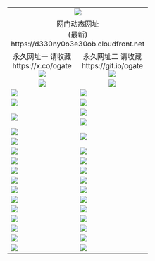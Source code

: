 ﻿<table>
  <tr></tr>
  <tr><td colspan=2 align=center><img src="https://d330ny0o3e30ob.cloudfront.net/Up/oGate.jpg" /></td></tr>
  <tr><td colspan=2 align=center>网门动态网址<br/>(最新)
<br>https://d330ny0o3e30ob.cloudfront.net
<br/>
    </td>
  </tr>
  <tr>
    <td align=center>永久网址一 请收藏<br/>https://x.co/ogate<br><a href="https://d330ny0o3e30ob.cloudfront.net/Up/0WMGDL1.png"><img src="https://d330ny0o3e30ob.cloudfront.net/Up/0WMGD1.png" /></a></td>
    <td align=center>永久网址二 请收藏<br/>https://git.io/ogate<br><a href="https://d330ny0o3e30ob.cloudfront.net/Up/0WMGDL2.png"><img src="https://d330ny0o3e30ob.cloudfront.net/Up/0WMGD2.png" /></a></td>
  </tr>
  <tr>
    <td align=center><a href="https://d330ny0o3e30ob.cloudfront.net/?from=github"><img src="https://d330ny0o3e30ob.cloudfront.net/Up/0WMPG.jpg" /></a></td>
    <td align=center><a href="https://d330ny0o3e30ob.cloudfront.net/ogUP.aspx?name=0oGate.apk&from=github"><img src="https://d330ny0o3e30ob.cloudfront.net/Up/0WMAZ.jpg" /></a></td>
  </tr>
  <tr>
    <td><a href="https://d330ny0o3e30ob.cloudfront.net/oNote.aspx?id=oGate&from=github" target="_blank"><img src="https://d330ny0o3e30ob.cloudfront.net/Up/0WCYY.jpg" /></a></td>
    <td><a href="https://d330ny0o3e30ob.cloudfront.net/oNote.aspx?id=oNote&from=github" target="_blank"><img src="https://d330ny0o3e30ob.cloudfront.net/Up/0WZTT.jpg" /></a></td>
  </tr>
  <tr>
    <td><a href="https://d330ny0o3e30ob.cloudfront.net/ogDY.aspx?from=github" target="_blank"><img src="https://d330ny0o3e30ob.cloudfront.net/Up/DY.jpg"/></a></td>
    <td><a href="https://d330ny0o3e30ob.cloudfront.net/ogST.aspx?from=github" target="_blank"><img src="https://d330ny0o3e30ob.cloudfront.net/Up/ST.jpg"/></a></td>
  </tr>
  <tr>
    <td rowspan=2><a href="https://d330ny0o3e30ob.cloudfront.net/ogUP.aspx?name=WJ.mp4&count=240P:1,480P:1&from=github" target="_blank"><img src="https://d330ny0o3e30ob.cloudfront.net/Up/WJ.jpg" /></a></td>
    <td><a href="https://d330ny0o3e30ob.cloudfront.net/ogUP.aspx?name=DKC.mp4&count=17&from=github" target="_blank"><img src="https://d330ny0o3e30ob.cloudfront.net/Up/DKC.jpg" /></a></td> 
  </tr>
  <tr>
    <td><a href="https://d330ny0o3e30ob.cloudfront.net/ogUP.aspx?name=LRWS.mp4&count=6B:17,5A:10,5B:35,4A:14,4B:19,3A:10,3B:26,2A:16,2B:21,1A:23,1B:29&from=github" target="_blank"><img src="https://d330ny0o3e30ob.cloudfront.net/Up/LRWS.jpg" /></a></td>
  </tr>
  <tr>
    <td><a href="https://d330ny0o3e30ob.cloudfront.net/ogUP.aspx?name=JQR.mp4&count=2&from=github" target="_blank"><img src="https://d330ny0o3e30ob.cloudfront.net/Up/JQR.jpg" /></a></td>   
    <td rowspan=2><a href="https://d330ny0o3e30ob.cloudfront.net/ogUP.aspx?name=JP.mp4&count=9&from=github" target="_blank"><img src="https://d330ny0o3e30ob.cloudfront.net/Up/JP.jpg" /></td>
  </tr>
  <tr>
    <td><a href="https://d330ny0o3e30ob.cloudfront.net/ogUP.aspx?name=ZSJ.mp4&count=16&from=github" target="_blank"><img src="https://d330ny0o3e30ob.cloudfront.net/Up/ZSJ.jpg" /></a></td>
  </tr>
  <tr>
    <td><a href="https://d330ny0o3e30ob.cloudfront.net/ogUP.aspx?name=SSZJ.mp4&count=240P:6,360P:6&from=github" target="_blank"><img src="https://d330ny0o3e30ob.cloudfront.net/Up/SSZJ.jpg" /></a></td>
    <td><a href="https://d330ny0o3e30ob.cloudfront.net/ogUP.aspx?name=WH.mp4&from=github" target="_blank"><img src="https://d330ny0o3e30ob.cloudfront.net/Up/WH.jpg" /></a></td>
  </tr>
  <tr>
    <td><a href="https://d330ny0o3e30ob.cloudfront.net/ogUP.aspx?name=3XZM.mp4&count=240P:1,480P:1&from=github" target="_blank"><img src="https://d330ny0o3e30ob.cloudfront.net/Up/3XZM.jpg" /></a></td>
    <td><a href="https://d330ny0o3e30ob.cloudfront.net/ogUP.aspx?name=TRHY.mp4&from=github" target="_blank"><img src="https://d330ny0o3e30ob.cloudfront.net/Up/TRHY.jpg" /></a></td>
  </tr>
  <tr>
    <td><a href="https://d330ny0o3e30ob.cloudfront.net/ogUP.aspx?name=DWHM.mp4&from=github" target="_blank"><img src="https://d330ny0o3e30ob.cloudfront.net/Up/DWHM.jpg" /></a></td>
    <td><a href="https://d330ny0o3e30ob.cloudfront.net/ogUP.aspx?name=XTFY.mp4&count=24&from=github" target="_blank"><img src="https://d330ny0o3e30ob.cloudfront.net/Up/XTFY.jpg" /></a></td>
  </tr>
  <tr>
    <td><a href="https://d330ny0o3e30ob.cloudfront.net/ogUP.aspx?name=4SQQ.mp4&count=06:15&current=06:15&from=github" target="_blank"><img src="https://d330ny0o3e30ob.cloudfront.net/Up/4SQQ0.jpg" /></a></td>
    <td><a href="https://d330ny0o3e30ob.cloudfront.net/ogUP.aspx?name=4SHQ.mp4&count=06:17&current=06:17&from=github" target="_blank"><img src="https://d330ny0o3e30ob.cloudfront.net/Up/4SHQ0.jpg" /></a></td>
  </tr>
  <tr>
    <td><a href="https://d330ny0o3e30ob.cloudfront.net/ogUP.aspx?name=4SZG.mp4&count=06:18&current=06:17&from=github" target="_blank"><img src="https://d330ny0o3e30ob.cloudfront.net/Up/4SZG0.jpg" /></a></td>
    <td><a href="https://d330ny0o3e30ob.cloudfront.net/ogUP.aspx?name=4SDJ.mp4&count=06:28&current=06:27&from=github" target="_blank"><img src="https://d330ny0o3e30ob.cloudfront.net/Up/4SDJ0.jpg" /></a></td>
  </tr>
  <tr>
    <td><a href="https://d330ny0o3e30ob.cloudfront.net/onUP.aspx?name=https://x.co/dtw99&from=github" target="_blank"><img src="https://d330ny0o3e30ob.cloudfront.net/Up/0DTW.jpg"/></a></td>
    <td><a href="https://d330ny0o3e30ob.cloudfront.net/onUP.aspx?name=https://d2ao90bsskjq20.cloudfront.net/acenter/&from=github" target="_blank"><img src="https://d330ny0o3e30ob.cloudfront.net/Up/0TDW.jpg" /></a></td>
  </tr>
  <tr>
    <td><a href="https://d330ny0o3e30ob.cloudfront.net/onUP.aspx?name=https://d23nscda4f4lvy.cloudfront.net/gb/nsc413.htm&from=github" target="_blank"><img src="https://d330ny0o3e30ob.cloudfront.net/Up/0DJY.jpg" /></a></td>
    <td><a href="https://d330ny0o3e30ob.cloudfront.net/onUP.aspx?name=https://dgocdxv5343dc.cloudfront.net/xtr/gb/prog204.html&from=github" target="_blank"><img src="https://d330ny0o3e30ob.cloudfront.net/Up/0XTR.jpg" /></a></td>
  </tr>
  <tr>
    <td><a href="https://d330ny0o3e30ob.cloudfront.net/onUP.aspx?name=https://d7203y8eitivv.cloudfront.net&from=github" target="_blank"><img src="https://d330ny0o3e30ob.cloudfront.net/Up/0MHW.jpg" /></a></td>
    <td><a href="https://d330ny0o3e30ob.cloudfront.net/onUP.aspx?name=https://d38z1xzg5vtneh.cloudfront.net&from=github" target="_blank"><img src="https://d330ny0o3e30ob.cloudfront.net/Up/0ZJW.jpg" /></a></td>
  </tr>
  <tr>
    <td><a href="https://d330ny0o3e30ob.cloudfront.net/ogUP.aspx?name=FG.zip&from=github" target="_blank"><img src="https://d330ny0o3e30ob.cloudfront.net/Up/FG.jpg" /></a></td>
    <td><a href="https://d330ny0o3e30ob.cloudfront.net/ogUP.aspx?name=FGA.apk&from=github" target="_blank"><img src="https://d330ny0o3e30ob.cloudfront.net/Up/FGA.jpg" /></a></td>
  </tr>
  <tr>
    <td><a href="https://d330ny0o3e30ob.cloudfront.net/ogUP.aspx?name=U.zip&from=github" target="_blank"><img src="https://d330ny0o3e30ob.cloudfront.net/Up/U.jpg" /></a></td>
    <td><a href="https://d330ny0o3e30ob.cloudfront.net/ogUP.aspx?name=UA.apk&from=github" target="_blank"><img src="https://d330ny0o3e30ob.cloudfront.net/Up/UA.jpg" /></a></td>
  </tr>
  <tr>
    <td><a href="https://d330ny0o3e30ob.cloudfront.net/ogUP.aspx?name=0iPPOTV.zip&from=github" target="_blank"><img src="https://d330ny0o3e30ob.cloudfront.net/Up/0iPPOTV.jpg" /></a></td>
    <td><a href="https://d330ny0o3e30ob.cloudfront.net/ogUP.aspx?name=0iNTD.apk&from=github" target="_blank"><img src="https://d330ny0o3e30ob.cloudfront.net/Up/0iNTD.jpg" /></a></td>
  </tr>
</table>
